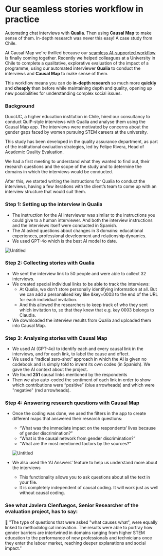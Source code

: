 # Our seamless stories workflow in practice

Automating chat interviews with **Qualia**. Then using **Causal Map** to make sense of them. In-depth research was never this easy! A case study from Chile.

At Causal Map we're thrilled because our [seamless AI-supported workflow](https://causal-map.bullet.site/resources/from-qualia-to-causal-map/) is finally coming together. Recently we helped colleagues at a University in Chile to complete a qualitative, explorative evaluation of the impact of a programme, using our automated interviewer **Qualia** to conduct the interviews and **Causal Map** to make sense of them. 

This workflow means you can do **in-depth research** so much more **quickly** and **cheaply** than before while maintaining depth and quality, opening up new possibilities for understanding complex social issues.

### Background

DuocUC, a higher education institution in Chile, hired our consultancy to conduct QuIP-style interviews with Qualia and analyse them using the Causal Map app.  The interviews were motivated by concerns about the gender gaps faced by women pursuing STEM careers at the university. 

This study has been developed in the quality assurance department, as part of the institutional evaluation strategies, led by Felipe Rivera, Head of Academic Quality Evaluation.

We had a first meeting to understand what they wanted to find out, their research questions and the scope of the study and to determine the domains in which the interviews would be conducted.

After this, we started writing the instructions for Qualia to conduct the interviews, having a few iterations with the client’s team to come up with an interview structure that would suit them. 

### Step 1: Setting up the interview in Qualia

- The instruction for the AI interviewer was similar to the instructions you could give to a human interviewer. And both the interview instructions and the interviews itself were conducted in Spanish.
- The AI asked questions about changes in 3 domains: educational experiences, professional development and relationship dynamics.
- We used GPT-4o which is the best AI model to date.

![Untitled](Untitled.png)

### Step 2: Collecting stories with Qualia

- We sent the interview link to 50 people and were able to collect 32 interviews.
- We created special individual links to be able to track the interviews:
    - At Qualia, we don’t store personally identifying information at all. But we can add a personalised key like &key=0003 to the end of the URL for each individual invitation.
    - And this allowed the researchers to keep track of who they sent which invitation to, so that they knew that e.g. key 0003 belongs to Claudia.
- We downloaded the interview results from Qualia and uploaded them into Causal Map.

### Step 3: Analysing stories with Causal Map

- We used AI (GPT-4o) to identify each and every causal link in the interviews, and for each link, to label the cause and effect.
- We used a “radical zero-shot” approach in which the AI is given no codebook and is simply told to invent its own codes (in Spanish). We gave the AI context about the project.
- We found **251** causal links mentioned by the respondents
- Then we also auto-coded the sentiment of each link in order to show which contributions were “positive” (blue arrowheads) and which were "negative" (red arrowheads).

### Step 4: Answering research questions with Causal Map

- Once the coding was done, we used the filters in the app to create different maps that answered their research questions:
    - “What was the immediate impact on the respondents’ lives because of gender discrimination?”
    - “What is the causal network from gender discrimination?”
    - “What are the most mentioned factors by the sources?”
    
    ![Untitled](Untitled%201.png)
    
- We also used the ‘AI Answers’ feature to help us understand more about the interviews
    - This functionality allows you to ask questions about all the text in your file.
    - It is completely independent of causal coding. It will work just as well without causal coding.

### See what Javiera Cienfuegos, Senior Researcher of the evaluation project, has to say:

<aside>
👥 "The type of questions that were asked "what causes what", were equally linked to methodological innovation. The results were able to portray how gender barriers are intertwined in domains ranging from higher STEM education to the performance of new professionals and technicians once they enter the labour market, reaching deeper explanations and social impact.”

</aside>
